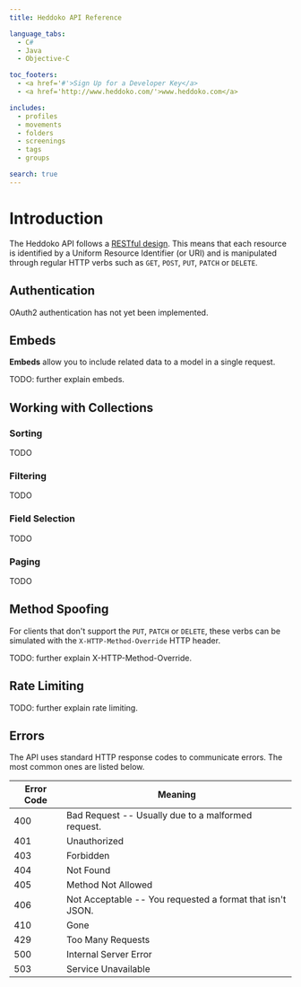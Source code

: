 ```yaml
---
title: Heddoko API Reference

language_tabs:
  - C#
  - Java
  - Objective-C

toc_footers:
  - <a href='#'>Sign Up for a Developer Key</a>
  - <a href='http://www.heddoko.com/'>www.heddoko.com</a>

includes:
  - profiles
  - movements
  - folders
  - screenings
  - tags
  - groups

search: true
---
```


# Introduction

The Heddoko API follows a [RESTful design](https://en.wikipedia.org/wiki/Representational_state_transfer). This means that each resource is identified by a Uniform Resource Identifier (or URI) and is manipulated through regular HTTP verbs such as `GET`, `POST`, `PUT`, `PATCH` or `DELETE`.

## Authentication

<aside class="warning">
OAuth2 authentication has not yet been implemented.
</aside>

## Embeds

**Embeds** allow you to include related data to a model in a single request.

<aside class="notice">
TODO: further explain embeds.
</aside>

## Working with Collections

### Sorting
TODO

### Filtering
TODO

### Field Selection
TODO

### Paging
TODO

## Method Spoofing

For clients that don't support the `PUT`, `PATCH` or `DELETE`, these verbs can be simulated with the `X-HTTP-Method-Override` HTTP header.

<aside class="notice">
TODO: further explain X-HTTP-Method-Override.
</aside>

## Rate Limiting

<aside class="notice">
TODO: further explain rate limiting.
</aside>

## Errors

The API uses standard HTTP response codes to communicate errors. The most common ones are listed below.

Error Code | Meaning
---------- | -------
400 | Bad Request -- Usually due to a malformed request.
401 | Unauthorized
403 | Forbidden
404 | Not Found
405 | Method Not Allowed
406 | Not Acceptable -- You requested a format that isn't JSON.
410 | Gone
429 | Too Many Requests
500 | Internal Server Error
503 | Service Unavailable
